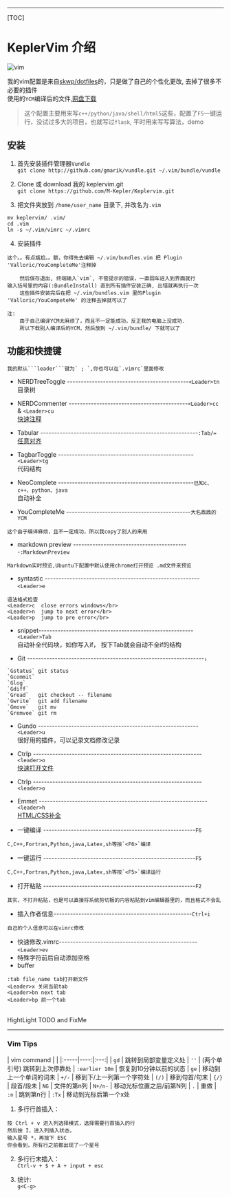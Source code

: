 ***

[TOC]
# KeplerVim 介绍

![vim](http://images.cnblogs.com/cnblogs_com/tianjintou/890803/o_Screenshot%20from%202016-10-07%2011-59-15.png)

我的vim配置是来自[skwp/dotfiles](https://github.com/skwp/dotfiles)的，只是做了自己的个性化更改,
去掉了很多不必要的插件   
使用的````YCM````编译后的文件,[网盘下载](https://pan.baidu.com/s/1jHOquKe)

> 这个配置主要用来写````c++/python/java/shell/html5````这些，配置了````F5````一键运行，没试过多大的项目，也就写过`flask`, 平时用来写写算法，demo


## 安装
1. 首先安装插件管理器```Vundle```
</br>`git clone http://github.com/gmarik/vundle.git ~/.vim/bundle/vundle`

2. Clone 或 download 我的 keplervim.git
</br>`git clone https://github.com/M-Kepler/Keplervim.git`

3. 把文件夹放到 `/home/user_name` 目录下, 并改名为`.vim`
```
mv keplervim/ .vim/
cd .vim
ln -s ~/.vim/vimrc ~/.vimrc
```
4. 安装插件

```
这个。。有点尴尬。。额，你得先去编辑 ~/.vim/bundles.vim 把 Plugin 'Valloric/YouCompleteMe'注释掉

    然后保存退出, 终端输入`vim`, 不管提示的错误，一直回车进入到界面就行
输入括号里的内容(:BundleInstall) 直到所有插件安装正确, 出错就再执行一次
    这些插件安装完后在把 ~/.vim/bundles.vim 里的Plugin 'Valloric/YouCompeteMe' 的注释去掉就可以了

注:
    由于自己编译YCM太麻烦了，而且不一定能成功，反正我的电脑上没成功.
    所以下载别人编译后的YCM，然后放到 ~/.vim/bundle/ 下就可以了
```

## 功能和快捷键
    我的默认```leader```键为` ; `,你也可以在`.vimrc`里面修改

* NERDTreeToggle --------------------------------------------`<Leader>tn`
</br> 目录树

* NERDCommenter -------------------------------------------`<Leader>cc` & `<Leader>cu`
</br> [快速注释](http://blog.csdn.net/zcube/article/details/42298419)

* Tabular ---------------------------------------------------------`:Tab/=`
</br>[任意对齐](http://blog.longwin.com.tw/2012/02/vim-align-text-plugin-tabular-2012/)

* TagbarToggle -------------------------------------------------`<Leader>tg`
</br> 代码结构

* NeoComplete -------------------------------------------------`已知c、c++、python、java`
</br> 自动补全

* YouCompleteMe ---------------------------------------------`大名鼎鼎的YCM`
```
这个由于编译麻烦，且不一定成功，所以我copy了别人的来用
```

* markdown preview ------------------------------------------`:MarkdownPreview`
```
Markdown实时预览,Ubuntu下配置中默认使用chrome打开预览 .md文件来预览
```

* syntastic --------------------------------------------------------`<Leader>e`
```
语法格式检查
<Leader>c  close errors windows</br>
<Leader>n  jump to next error</br>
<Leader>p  jump to pre error</br>
```

* snippet--------------------------------------------------------`<Leader>Tab`
</br>自动补全代码块，如你写入if， 按下<leader>Tab就会自动不全if的结构

* Git ----------------------------------------------------------------`↓`
```
`Gstatus` git status
`Gcommit`
`Glog`
`Gdiff`
`Gread`   git checkout -- filename
`Gwrite`  git add filename
`Gmove`   git mv
`Gremvoe` git rm
```

* Gundo ----------------------------------------------------------`<Leader>u`
</br> 很好用的插件，可以记录文档修改记录

* Ctrlp -------------------------------------------------------------`<leader>o`
</br> [快速打开文件](http://www.boiajs.com/2014/12/17/vim-ctrlp)

* Ctrlp -------------------------------------------------------------`<leader>o`

* Emmet -------------------------------------------------------------`<leader>h`
 </br>[HTML/CSS补全](http://www.iteye.com/news/27580)

* 一键编译 -------------------------------------------------------`F6`
```
C,C++,Fortran,Python,java,Latex,sh等按`<F6>`编译
```

* 一键运行 -------------------------------------------------------`F5`
```
C,C++,Fortran,Python,java,Latex,sh等按`<F5>`编译运行
```

* 打开粘贴 -------------------------------------------------------`F2`
```
其实，不打开粘贴，也是可以直接将系统剪切板的内容粘贴到vim编辑器里的，而且格式不会乱
```

* 插入作者信息--------------------------------------------------`Ctrl+i`
```
自己的个人信息可以在vimrc修改
```
* 快速修改.vimrc--------------------------------------------------`<Leader>ev`
* 特殊字符前后自动添加空格
* buffer
```
:tab file_name tab打开新文件
<Leader>x 关闭当前tab
<Leader>bn next tab
<Leader>bp 前一个tab
```

</br>
HightLight TODO and FixMe

***


### Vim Tips

| vim command | |
|:-----|----:|:---:|
| `gd` |   跳转到局部变量定义处
| `''`  | (两个单引号) 跳转到上次停靠处
| `:earlier 10m` |  恢复到10分钟以前的状态
| `ge`  | 移动到上一个单词的词未
| `+/-` |  移到下/上一列第一个字符处
| `(/)` |  移到句首/句末
| `{/}` |  段首/段未
| `NG`  |  文件的第n列
| `N+/n-` |  移动光标位置之后/前第N列
| `.`   |  重做
| `:n`  |  跳到第n行
| `:Tx`	|  移动到光标后第一个x处


1. 多行行首插入：   
```
按 Ctrl + v 进入列选择模式，选择需要行首插入的行
然后按 I，进入列插入状态，
输入星号 *，再按下 ESC
你会看到，所有行之前都出现了一个星号
```

2. 多行行末插入：   
`Ctrl-v + $ + A + input + esc`

3. 统计:    
`g<C-g>`

